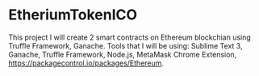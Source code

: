 # EtheriumTokenICO
This project I will create 2 smart contracts on Ethereum blockchian using Truffle Framework, Ganache. Tools that I will be using: Sublime Text 3, Ganache, Truffle Framework, Node.js, MetaMask Chrome Extension, https://packagecontrol.io/packages/Ethereum. 
